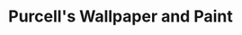 ---
title: "Purcell's Wallpaper and Paint"
url: /liverpool/purcells-wallpaper-and-paint/
shop: paint
---